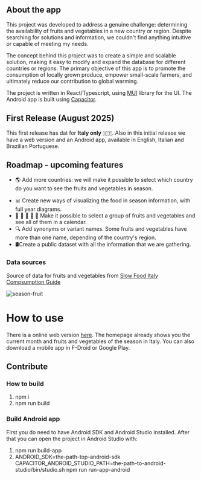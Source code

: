 ## About the app
This project was developed to address a genuine challenge: determining the availability of fruits and vegetables in a new country or region. Despite searching for solutions and information, we couldn't find anything intuitive or capable of meeting my needs.
       
The concept behind this project was to create a simple and scalable solution, making it easy to modify and expand the database for different countries or regions. The primary objective of this app is to promote the consumption of locally grown produce, empower small-scale farmers, and ultimately reduce our contribution to global warming.

The project is written in React/Typescript, using [MUI](https://mui.com/) library for the UI. The Android app is built using [Capacitor](https://capacitorjs.com/).

## First Release (August 2025)
This first release has dat for **Italy only** 🇮🇹. Also in this initial release we have a web version and an Android app, available in English, Italian and Brazilian Portuguese. 

## Roadmap - upcoming features

* 🌎 Add more countries: we will make it possible to select which country do you want to see the fruits and vegetables in season.
<!--* 📌 Add more local data: we are looking for more local datasets, to make it possible to search for even more local fruits and vegetables in season. Think about searching for seasonal food in South France or in a province, like Liguria in Italy. -->
* 📊 Create new ways of visualizing the food in season information, with full year diagrams.
* 🍇 🍉 🍑 🥝 🍒 Make it possible to select a group of fruits and vegetables and see all of them in a calendar.
* 🔍 Add synonyms or variant names. Some fruits and vegetables have more than one name, depending of the country's region.
* 🛢Create a public dataset with all the information that we are gathering.

### Data sources
Source of data for fruits and vegetables from [Slow Food Italy](https://www.slowfood.it/guide-al-consumo/) [Compsumption Guide](https://www.slowfood.it/wp-content/uploads/blu_facebook_uploads/2014/09/ita_guida_consumo_b.pdf)

<!-- Source for mushrooms from [Greenme](https://www.greenme.it/salute-e-alimentazione/mangiare-sostenibile/funghi-stagionalita/) -->

![season-fruit](assets/print-1.jpg)


# How to use

There is a online web version [here](https://fuzue.tech/seasonalfood/). The homepage already shows you the current month and fruits and vegetables of the season in Italy. You can also download a mobile app in F-Droid or Google Play.

## Contribute

### How to build

1. npm i
2. npm run build

### Build Android app

First you do need to have Android SDK and Android Studio installed. After that you can open the project in Android Studio with:

1. npm run build-app
2. ANDROID_SDK=the-path-top-android-sdk CAPACITOR_ANDROID_STUDIO_PATH=the-path-to-android-studio/bin/studio.sh npm run run-app-android
